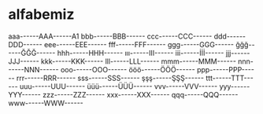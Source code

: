 # alfabemiz
aaa------AAA------A1
bbb------BBB------
ccc------CCC------
ddd------DDD------
eee------EEE------
fff------FFF------
ggg------GGG------
ğğğ------ĞĞĞ------
hhh------HHH------
ııı------III------
iii------İİİ------
jjj------JJJ------
kkk------KKK------
lll------LLL------
mmm------MMM------
nnn------NNN------
ooo------OOO------
ööö------ÖÖÖ------
ppp------PPP------
rrr------RRR------
sss------SSS------
şşş------ŞŞŞ------
ttt------TTT------
uuu------UUU------
üüü------ÜÜÜ------
vvv------VVV------
yyy------YYY------
zzz------ZZZ------
xxx------XXX------
qqq------QQQ------
www------WWW------
